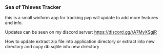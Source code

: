 ﻿### Sea of Thieves Tracker

this is a small winform app for tracking pvp will update to add more features and info.


Updates can be seen on my discord server:
https://discord.gg/rA7MyXSgjR


How to update
extract zip file into application directory
or
extract into new directory and copy db.sqlite into new directory
